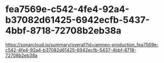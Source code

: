 # fea7569e-c542-4fe4-92a4-b37082d61425-6942ecfb-5437-4bbf-8718-72708b2eb38a
https://sonarcloud.io/summary/overall?id=iamneo-production_fea7569e-c542-4fe4-92a4-b37082d61425-6942ecfb-5437-4bbf-8718-72708b2eb38a

